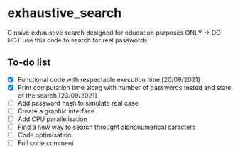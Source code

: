 # exhaustive_search

C naïve exhaustive search designed for education purposes ONLY -> DO NOT use this code to search for real passwords

## To-do list

- [x] Functional code with respectable execution time [20/09/2021]
- [x] Print computation time along with number of passwords tested and state of the search [23/09/2021]
- [ ] Add password hash to simulate real case
- [ ] Create a graphic interface
- [ ] Add CPU parallelisation
- [ ] Find a new way to search throught alphanumerical caracters
- [ ] Code optimisation
- [ ] Full code comment
